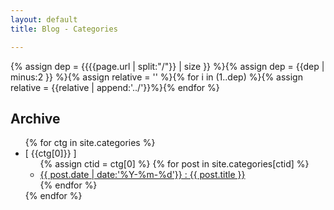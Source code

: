 ```yaml
---
layout: default
title: Blog - Categories

---
```

{% assign dep = {{{{page.url | split:"/"}} | size }} %}{% assign dep = {{dep | minus:2 }} %}{% assign relative = '' %}{% for i in (1..dep) %}{% assign relative = {{relative | append:'../'}}%}{% endfor %}
## Archive
<ul>
{% for ctg in site.categories %}
  <li>
    [ {{ctg[0]}} ]
<ul>
{% assign ctid = ctg[0] %}
{% for post in site.categories[ctid] %}
<li> <a href="{{relative}}{{ post.url | replace_first:'/',''}}">{{ post.date | date:'%Y-%m-%d'}} : {{ post.title }}</a> </li>
{% endfor %}
</ul>
  </li>
{% endfor %}
</ul>

